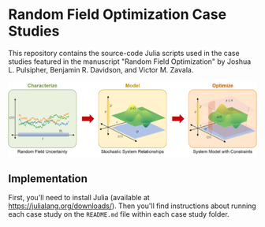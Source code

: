 # Random Field Optimization Case Studies
This repository contains the source-code Julia scripts used in the case studies 
featured in the manuscript "Random Field Optimization" by Joshua L. Pulsipher, 
Benjamin R. Davidson, and Victor M. Zavala.

![abstract](abstract.png)

## Implementation
First, you'll need to install Julia (available at https://julialang.org/downloads/).
Then you'll find instructions about running each case study on the `README.md` 
file within each case study folder.
